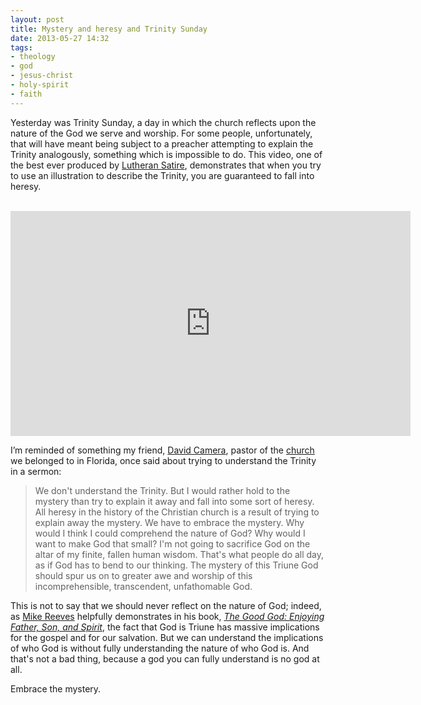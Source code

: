 ```yaml
---
layout: post
title: Mystery and heresy and Trinity Sunday
date: 2013-05-27 14:32
tags:
- theology
- god
- jesus-christ
- holy-spirit
- faith
---
```

Yesterday was Trinity Sunday, a day in which the church reflects upon the nature of the God we serve and worship. For some people, unfortunately, that will have meant being subject to a preacher attempting to explain the Trinity analogously, something which is impossible to do. This video, one of the best ever produced by [Lutheran Satire](http://www.youtube.com/user/TheLutheranSatire/videos), demonstrates that when you try to use an illustration to describe the Trinity, you are guaranteed to fall into heresy.<br><br>

<iframe width="640" height="360" src="http://www.youtube.com/embed/KQLfgaUoQCw?rel=0" frameborder="0" allowfullscreen></iframe><br>

I’m reminded of something my friend, [David Camera](http://twitter.com/DavidCamera1), pastor of the [church](http://www.riveroakschurch.com) we belonged to in Florida, once said about trying to understand the Trinity in a sermon:

<blockquote>
We don't understand the Trinity. But I would rather hold to the mystery than try to explain it away and fall into some sort of heresy. All heresy in the history of the Christian church is a result of trying to explain away the mystery. We have to embrace the mystery. Why would I think I could comprehend the nature of God? Why would I want to make God that small? I'm not going to sacrifice God on the altar of my finite, fallen human wisdom. That's what people do all day, as if God has to bend to our thinking. The mystery of this Triune God should spur us on to greater awe and worship of this incomprehensible, transcendent, unfathomable God.
</blockquote>

This is not to say that we should never reflect on the nature of God; indeed, as [Mike Reeves](http://twitter.com/mike_reeves) helpfully demonstrates in his book, *[The Good God: Enjoying Father, Son, and Spirit](http://www.amazon.co.uk/gp/product/1842277448/ref=as_li_qf_sp_asin_il_tl?ie=UTF8&camp=1634&creative=6738&creativeASIN=1842277448&linkCode=as2&tag=jakebeldercom-21)*, the fact that God is Triune has massive implications for the gospel and for our salvation. But we can understand the implications of who God is without fully understanding the nature of who God is. And that's not a bad thing, because a god you can fully understand is no god at all.

Embrace the mystery.
